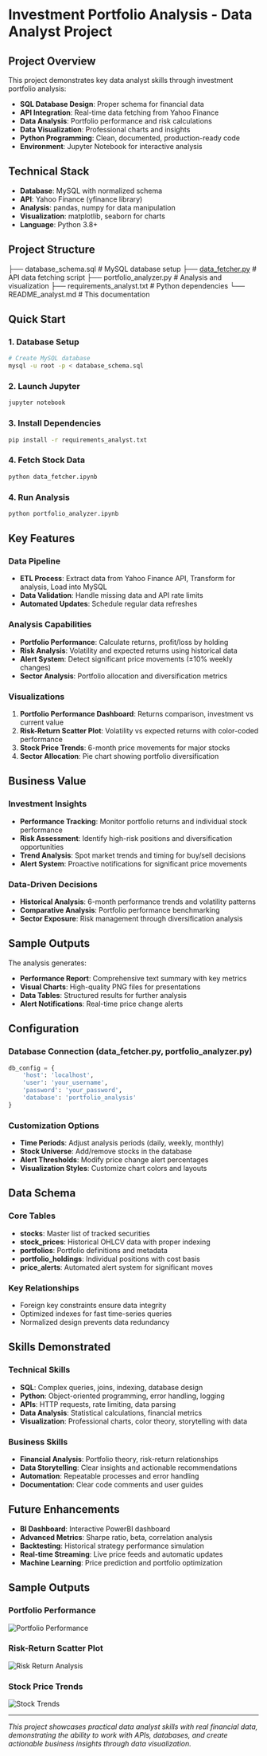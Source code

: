 # Investment Portfolio Analysis - Data Analyst Project

## Project Overview

This project demonstrates key data analyst skills through investment portfolio analysis:

- **SQL Database Design**: Proper schema for financial data
- **API Integration**: Real-time data fetching from Yahoo Finance
- **Data Analysis**: Portfolio performance and risk calculations
- **Data Visualization**: Professional charts and insights
- **Python Programming**: Clean, documented, production-ready code
- **Environment**: Jupyter Notebook for interactive analysis

## Technical Stack

- **Database**: MySQL with normalized schema
- **API**: Yahoo Finance (yfinance library)
- **Analysis**: pandas, numpy for data manipulation
- **Visualization**: matplotlib, seaborn for charts
- **Language**: Python 3.8+

## Project Structure

├── database_schema.sql       # MySQL database setup
├── [data_fetcher.py](https://github.com/arushi813/portfolio-analysis/blob/main/data_fetcher.ipynb)          # API data fetching script
├── portfolio_analyzer.py    # Analysis and visualization
├── requirements_analyst.txt # Python dependencies
└── README_analyst.md        # This documentation

## Quick Start

### 1. Database Setup
```bash
# Create MySQL database
mysql -u root -p < database_schema.sql
```

### 2. Launch Jupyter
```bash
jupyter notebook
```

### 3. Install Dependencies
```bash
pip install -r requirements_analyst.txt 
```

### 4. Fetch Stock Data
```bash
python data_fetcher.ipynb
```

### 4. Run Analysis
```bash
python portfolio_analyzer.ipynb
```

## Key Features

### Data Pipeline
- **ETL Process**: Extract data from Yahoo Finance API, Transform for analysis, Load into MySQL
- **Data Validation**: Handle missing data and API rate limits
- **Automated Updates**: Schedule regular data refreshes

### Analysis Capabilities
- **Portfolio Performance**: Calculate returns, profit/loss by holding
- **Risk Analysis**: Volatility and expected returns using historical data
- **Alert System**: Detect significant price movements (±10% weekly changes)
- **Sector Analysis**: Portfolio allocation and diversification metrics

### Visualizations
1. **Portfolio Performance Dashboard**: Returns comparison, investment vs current value
2. **Risk-Return Scatter Plot**: Volatility vs expected returns with color-coded performance
3. **Stock Price Trends**: 6-month price movements for major stocks
4. **Sector Allocation**: Pie chart showing portfolio diversification

## Business Value

### Investment Insights
- **Performance Tracking**: Monitor portfolio returns and individual stock performance
- **Risk Assessment**: Identify high-risk positions and diversification opportunities  
- **Trend Analysis**: Spot market trends and timing for buy/sell decisions
- **Alert System**: Proactive notifications for significant price movements

### Data-Driven Decisions
- **Historical Analysis**: 6-month performance trends and volatility patterns
- **Comparative Analysis**: Portfolio performance benchmarking
- **Sector Exposure**: Risk management through diversification analysis

## Sample Outputs

The analysis generates:
- **Performance Report**: Comprehensive text summary with key metrics
- **Visual Charts**: High-quality PNG files for presentations
- **Data Tables**: Structured results for further analysis
- **Alert Notifications**: Real-time price change alerts

## Configuration

### Database Connection (data_fetcher.py, portfolio_analyzer.py)
```python
db_config = {
    'host': 'localhost',
    'user': 'your_username',
    'password': 'your_password',
    'database': 'portfolio_analysis'
}
```

### Customization Options
- **Time Periods**: Adjust analysis periods (daily, weekly, monthly)
- **Stock Universe**: Add/remove stocks in the database
- **Alert Thresholds**: Modify price change alert percentages
- **Visualization Styles**: Customize chart colors and layouts

## Data Schema

### Core Tables
- **stocks**: Master list of tracked securities
- **stock_prices**: Historical OHLCV data with proper indexing
- **portfolios**: Portfolio definitions and metadata
- **portfolio_holdings**: Individual positions with cost basis
- **price_alerts**: Automated alert system for significant moves

### Key Relationships
- Foreign key constraints ensure data integrity
- Optimized indexes for fast time-series queries
- Normalized design prevents data redundancy

## Skills Demonstrated

### Technical Skills
- **SQL**: Complex queries, joins, indexing, database design
- **Python**: Object-oriented programming, error handling, logging
- **APIs**: HTTP requests, rate limiting, data parsing
- **Data Analysis**: Statistical calculations, financial metrics
- **Visualization**: Professional charts, color theory, storytelling with data

### Business Skills
- **Financial Analysis**: Portfolio theory, risk-return relationships
- **Data Storytelling**: Clear insights and actionable recommendations
- **Automation**: Repeatable processes and error handling
- **Documentation**: Clear code comments and user guides

## Future Enhancements

- **BI Dashboard**: Interactive PowerBI dashboard
- **Advanced Metrics**: Sharpe ratio, beta, correlation analysis
- **Backtesting**: Historical strategy performance simulation
- **Real-time Streaming**: Live price feeds and automatic updates
- **Machine Learning**: Price prediction and portfolio optimization

## Sample Outputs

### Portfolio Performance
![Portfolio Performance](portfolio_performance.png)

### Risk-Return Scatter Plot
![Risk Return Analysis](risk_return_analysis.png)

### Stock Price Trends
![Stock Trends](stock_trends.png)

---

*This project showcases practical data analyst skills with real financial data, demonstrating the ability to work with APIs, databases, and create actionable business insights through data visualization.*
